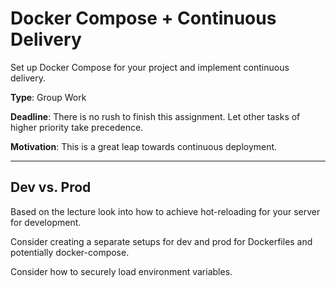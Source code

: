 # Docker Compose + Continuous Delivery

Set up Docker Compose for your project and implement continuous delivery.

**Type**: Group Work

**Deadline**: There is no rush to finish this assignment. Let other tasks of higher priority take precedence.

**Motivation**: This is a great leap towards continuous deployment.

---

## Dev vs. Prod

Based on the lecture look into how to achieve hot-reloading for your server for development. 

Consider creating a separate setups for dev and prod for Dockerfiles and potentially docker-compose.

Consider how to securely load environment variables.